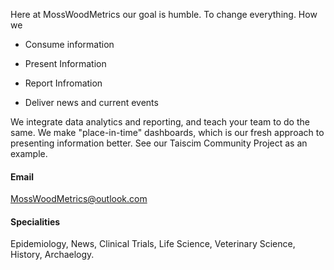Here at MossWoodMetrics our goal is humble. To change everything. How we

- Consume information

- Present Information

- Report Infromation

- Deliver news and current events

We integrate data analytics and reporting, and teach your team to do the same. We make "place-in-time" dashboards, which is our fresh approach to presenting information better.
See our Taiscim Community Project as an example. 

#### Email
MossWoodMetrics@outlook.com

#### Specialities
Epidemiology, News, Clinical Trials, Life Science, Veterinary Science, History, Archaelogy. 
